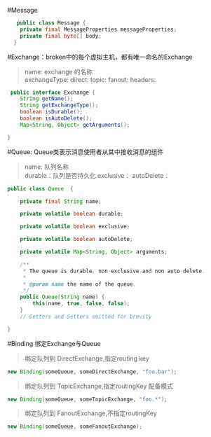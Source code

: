 
#Message
```Java 
   public class Message {
    private final MessageProperties messageProperties;
    private final byte[] body;
  }
```

#Exchange：broken中的每个虚拟主机，都有唯一命名的Exchange
>name: exchange 的名称</br>
exchangeType: 
direct: 
topic: 
fanout:
headers:

```Java 
 public interface Exchange {
    String getName();
    String getExchangeType();
    boolean isDurable();
    boolean isAutoDelete();
    Map<String, Object> getArguments();

}
```  

#Queue: Queue类表示消息使用者从其中接收消息的组件
>name: 队列名称</br>
durable：队列是否持久化
exclusive： 
autoDelete：
```java
public class Queue  {

    private final String name;

    private volatile boolean durable;

    private volatile boolean exclusive;

    private volatile boolean autoDelete;

    private volatile Map<String, Object> arguments;

    /**
     * The queue is durable, non-exclusive and non auto-delete.
     *
     * @param name the name of the queue.
     */
    public Queue(String name) {
        this(name, true, false, false);
    }
    // Getters and Setters omitted for brevity

}
```

#Binding 绑定Exchange与Queue
>绑定队列到 DirectExchange,指定routing key
```Java
new Binding(someQueue, someDirectExchange, "foo.bar");
```
>绑定队列到 TopicExchange,指定routingKey 配备模式
```Java
new Binding(someQueue, someTopicExchange, "foo.*");
```
>绑定队列到 FanoutExchange,不指定routingKey
```Java
new Binding(someQueue, someFanoutExchange);
```
